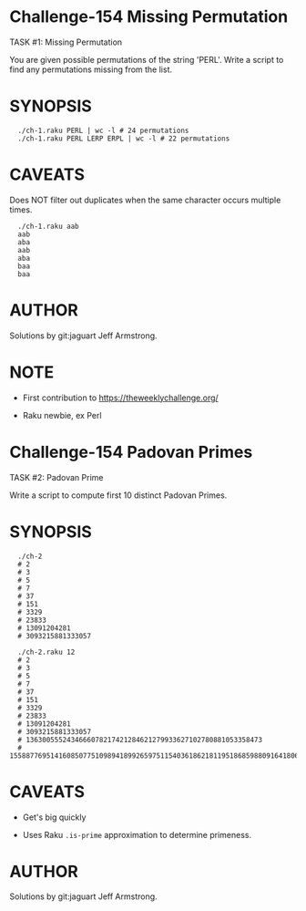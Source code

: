 Challenge-154 Missing Permutation
=================================

TASK #1: Missing Permutation

You are given possible permutations of the string 'PERL'. Write a script to find any permutations missing from the list.

SYNOPSIS
========

      ./ch-1.raku PERL | wc -l # 24 permutations
      ./ch-1.raku PERL LERP ERPL | wc -l # 22 permutations

CAVEATS
=======

Does NOT filter out duplicates when the same character occurs multiple times.

      ./ch-1.raku aab
      aab
      aba
      aab
      aba
      baa
      baa

AUTHOR
======

Solutions by git:jaguart Jeff Armstrong.

NOTE
====

  * First contribution to https://theweeklychallenge.org/

  * Raku newbie, ex Perl

Challenge-154 Padovan Primes
============================

TASK #2: Padovan Prime

Write a script to compute first 10 distinct Padovan Primes.

SYNOPSIS
========

      ./ch-2
      # 2
      # 3
      # 5
      # 7
      # 37
      # 151
      # 3329
      # 23833
      # 13091204281
      # 3093215881333057

      ./ch-2.raku 12
      # 2
      # 3
      # 5
      # 7
      # 37
      # 151
      # 3329
      # 23833
      # 13091204281
      # 3093215881333057
      # 1363005552434666078217421284621279933627102780881053358473
      # 1558877695141608507751098941899265975115403618621811951868598809164180630185566719

CAVEATS
=======

  * Get's big quickly

  * Uses Raku ``.is-prime`` approximation to determine primeness.

AUTHOR
======

Solutions by git:jaguart Jeff Armstrong.

